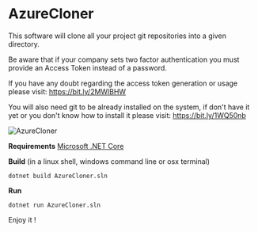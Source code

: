 # AzureCloner

This software will clone all your project git repositories into a given directory.

Be aware that if your company sets two factor authentication you must provide an Access Token instead of a password.

If you have any doubt regarding the access token generation or usage please visit: https://bit.ly/2MWlBHW

You will also need git to be already installed on the system, if don't have it yet or you don't know how to install it please visit: https://bit.ly/1WQ50nb

![AzureCloner](https://github.com/mouralx/azurecloner/blob/master/prtscr.png)

**Requirements**
[Microsoft .NET Core](https://dotnet.microsoft.com/download)

**Build** (in a linux shell, windows command line or osx terminal)

    dotnet build AzureCloner.sln

**Run**

    dotnet run AzureCloner.sln

Enjoy it !